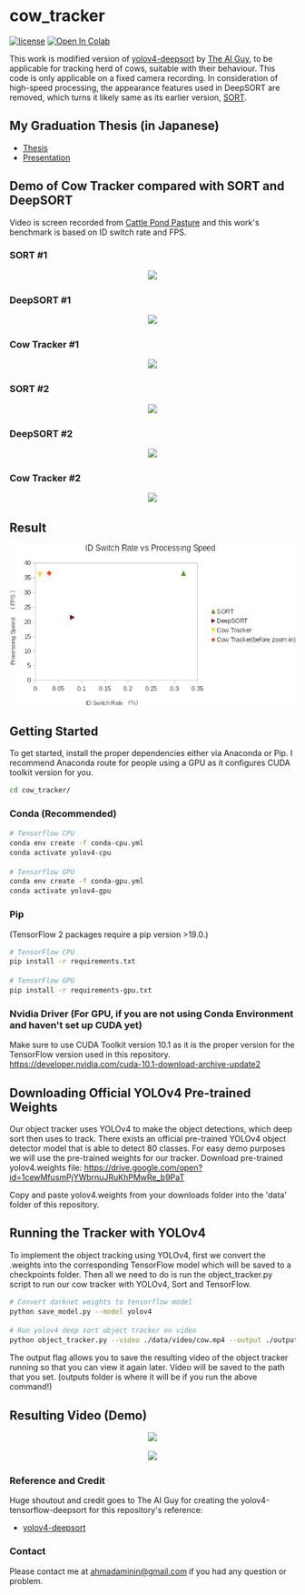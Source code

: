 # cow_tracker

[![license](https://img.shields.io/github/license/mashape/apistatus.svg)](LICENSE)
[![Open In Colab](https://colab.research.google.com/assets/colab-badge.svg)](https://colab.research.google.com/drive/11YcqqZ1lj9ALbwDRnGnOpnCdBZ3MLx9L?usp=sharing)


This work is modified version of [yolov4-deepsort](https://github.com/theAIGuysCode/yolov4-deepsort) by [The AI Guy](https://github.com/theAIGuysCode), to be applicable for tracking herd of cows, suitable with their behaviour. This code is only applicable on a fixed camera recording. In consideration of high-speed processing, the appearance features used in DeepSORT are removed, which turns it likely same as its earlier version, [SORT](https://github.com/abewley/sort).

## My Graduation Thesis (in Japanese)
  * [Thesis](data/helpers/aminnin_sotsuron.pdf)
  * [Presentation](data/helpers/aminnin_presen.pdf)  

## Demo of Cow Tracker compared with SORT and DeepSORT
Video is screen recorded from [Cattle Pond Pasture](https://explore.org/livecams/farm-sanctuary/cattle-pond-pasture-farm-sanctuary)
and this work's benchmark is based on ID switch rate and FPS.

### SORT #1
<p align="center"><img src="data/helpers/sort1.gif"\></p>

### DeepSORT #1
<p align="center"><img src="data/helpers/deepsort1.gif"\></p>

### Cow Tracker #1
<p align="center"><img src="data/helpers/cowtracker1.gif"\></p>


### SORT #2
<p align="center"><img src="data/helpers/sort2.gif"\></p>

### DeepSORT #2
<p align="center"><img src="data/helpers/deepsort2.gif"\></p>

### Cow Tracker #2
<p align="center"><img src="data/helpers/cowtracker2.gif"\></p>

## Result
<p align="center"><img src="data/helpers/result.jpg"\></p>

## Getting Started
To get started, install the proper dependencies either via Anaconda or Pip. I recommend Anaconda route for people using a GPU as it configures CUDA toolkit version for you.

```bash
cd cow_tracker/
```

### Conda (Recommended)

```bash
# Tensorflow CPU
conda env create -f conda-cpu.yml
conda activate yolov4-cpu

# Tensorflow GPU
conda env create -f conda-gpu.yml
conda activate yolov4-gpu
```

### Pip
(TensorFlow 2 packages require a pip version >19.0.)
```bash
# TensorFlow CPU
pip install -r requirements.txt

# TensorFlow GPU
pip install -r requirements-gpu.txt
```
### Nvidia Driver (For GPU, if you are not using Conda Environment and haven't set up CUDA yet)
Make sure to use CUDA Toolkit version 10.1 as it is the proper version for the TensorFlow version used in this repository.
https://developer.nvidia.com/cuda-10.1-download-archive-update2

## Downloading Official YOLOv4 Pre-trained Weights
Our object tracker uses YOLOv4 to make the object detections, which deep sort then uses to track. There exists an official pre-trained YOLOv4 object detector model that is able to detect 80 classes. For easy demo purposes we will use the pre-trained weights for our tracker.
Download pre-trained yolov4.weights file: https://drive.google.com/open?id=1cewMfusmPjYWbrnuJRuKhPMwRe_b9PaT

Copy and paste yolov4.weights from your downloads folder into the 'data' folder of this repository.

## Running the Tracker with YOLOv4
To implement the object tracking using YOLOv4, first we convert the .weights into the corresponding TensorFlow model which will be saved to a checkpoints folder. Then all we need to do is run the object_tracker.py script to run our cow tracker with YOLOv4, Sort and TensorFlow.
```bash
# Convert darknet weights to tensorflow model
python save_model.py --model yolov4 

# Run yolov4 deep sort object tracker on video
python object_tracker.py --video ./data/video/cow.mp4 --output ./outputs/cow_tracker.mp4 --model yolov4 --count


```
The output flag allows you to save the resulting video of the object tracker running so that you can view it again later. Video will be saved to the path that you set. (outputs folder is where it will be if you run the above command!)



## Resulting Video (Demo)

<p align="center"><img src="data/helpers/cowtracker1.gif"\></p>
<p align="center"><img src="data/helpers/cowtracker2.gif"\></p>


### Reference and Credit

   Huge shoutout and credit goes to The AI Guy for creating the yolov4-tensorflow-deepsort for this repository's reference:
  * [yolov4-deepsort](https://github.com/theAIGuysCode/yolov4-deepsort)

### Contact

Please contact me at ahmadaminin@gmail.com if you had any question or problem.
